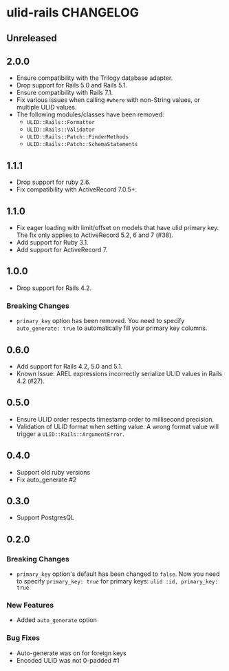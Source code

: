 # ulid-rails CHANGELOG

## Unreleased

## 2.0.0

- Ensure compatibility with the Trilogy database adapter.
- Drop support for Rails 5.0 and Rails 5.1.
- Ensure compatibility with Rails 7.1.
- Fix various issues when calling `#where` with non-String values, or multiple ULID values.
- The following modules/classes have been removed:
  - `ULID::Rails::Formatter`
  - `ULID::Rails::Validator`
  - `ULID::Rails::Patch::FinderMethods`
  - `ULID::Rails::Patch::SchemaStatements`

## 1.1.1

- Drop support for ruby 2.6.
- Fix compatibility with ActiveRecord 7.0.5+.

## 1.1.0

- Fix eager loading with limit/offset on models that have ulid primary key. The fix only applies to ActiveRecord 5.2, 6 and 7 (#38).
- Add support for Ruby 3.1.
- Add support for ActiveRecord 7.

## 1.0.0

- Drop support for Rails 4.2.

### Breaking Changes

- `primary_key` option has been removed. You need to specify `auto_generate: true` to automatically fill your primary key columns.

## 0.6.0

- Add support for Rails 4.2, 5.0 and 5.1.
- Known Issue: AREL expressions incorrectly serialize ULID values in Rails 4.2 (#27).

## 0.5.0

- Ensure ULID order respects timestamp order to millisecond precision.
- Validation of ULID format when setting value. A wrong format value will trigger a `ULID::Rails::ArgumentError`.

## 0.4.0

- Support old ruby versions
- Fix auto_generate #2

## 0.3.0

- Support PostgresQL

## 0.2.0

### Breaking Changes

- `primary_key` option's default has been changed to `false`. Now you need to specify `primary_key: true` for primary keys: `ulid :id, primary_key: true`

### New Features

- Added `auto_generate` option

### Bug Fixes

- Auto-generate was on for foreign keys
- Encoded ULID was not 0-padded #1
